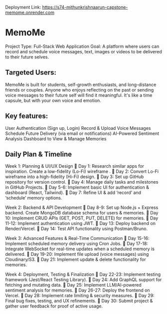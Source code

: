 Deployment Link: https://s74-mithunkrishnaarun-capstone-memome.onrender.com

# MemoMe

Project Type: Full-Stack Web Application
Goal: A platform where users can record and schedule voice messages, text, images or videos to be delivered to their future selves.

## Targeted Users:
MemoMe is built for students, self-growth enthusiasts, and long-distance friends or couples. Anyone who enjoys reflecting on the past or sending voice messages to their future self will find it meaningful. It's like a time capsule, but with your own voice and emotion.

## Key features:
User Authentication (Sign up, Login)
Record & Upload Voice Messages
Schedule Future Delivery (via email or notifications)
AI-Powered Sentiment Analysis
Dashboard to View & Manage Memories

## Daily Plan & Timeline

Week 1: Planning & UI/UX Design
🔹 Day 1:
Research similar apps for inspiration.
Create a low-fidelity (Lo-Fi) wireframe .
🔹 Day 2:
Convert Lo-Fi wireframe into a high-fidelity (Hi-Fi) design.
🔹 Day 3:
Set up GitHub repository for version control.
🔹 Day 4:
Manage daily tasks and milestones in GitHub Projects.
🔹 Day 5-6:
Implement basic UI for authentication & dashboard (React, Tailwind).
🔹 Day 7:
Refine UI & add ‘record’ and ‘schedule’ memory options.

Week 2: Backend & API Development
🔹 Day 8-9:
Set up Node.js + Express backend.
Create MongoDB database schema for users & memories.
🔹 Day 10:
Implement CRUD APIs (GET, POST, PUT, DELETE) for memories.
🔹 Day 11-12:
Implement authentication using JWT.
🔹 Day 13:
Deploy backend on Render/Vercel.
🔹 Day 14:
Test API functionality using Postman/Bruno.

Week 3: Advanced Features & Real-Time Communication
🔹 Day 15-16:
Implement scheduled memory delivery using Cron Jobs.
🔹 Day 17-18:
Integrate WebSocket for real-time updates when a scheduled memory is delivered.
🔹 Day 19-20:
Implement file upload (voice messages) using Cloudinary/S3.
🔹 Day 21:
Implement update & delete functionality for memories.

Week 4: Deployment, Testing & Finalization
🔹 Day 22-23:
Implement testing framework (Jest/React Testing Library).
🔹 Day 24:
Add GraphQL support for fetching and mutating data.
🔹 Day 25:
Implement LLM/AI-powered sentiment analysis for memories.
🔹 Day 26-27:
Deploy the frontend on Vercel.
🔹 Day 28:
Implement rate limiting & security measures.
🔹 Day 29:
Final bug fixes, testing, and UX refinements.
🔹 Day 30:
Submit project & gather user feedback for proof of active usage.
